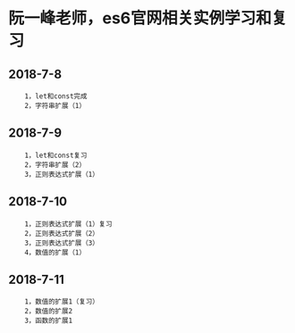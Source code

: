 # 阮一峰老师，es6官网相关实例学习和复习
## 2018-7-8<br>
        1，let和const完成
        2，字符串扩展（1）
## 2018-7-9<br>
        1，let和const复习
        2，字符串扩展（2）
        3，正则表达式扩展（1）
## 2018-7-10<br>
        1，正则表达式扩展（1）复习
        2，正则表达式扩展（2）
        3，正则表达式扩展（3）
        4，数值的扩展（1）
## 2018-7-11<br>
        1，数值的扩展1（复习）
        2，数值的扩展2
        3，函数的扩展1